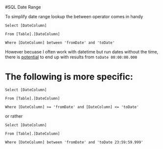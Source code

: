 #SQL Date Range

To simplify date range lookup the between operator comes in handy

```
Select [DateColumn]

From [Table].[DateColumn]

Where [DateColumn] between 'fromDate' and 'toDate'
```

However becuase I often work with datetime but run dates without the time, there is [potential](http://stackoverflow.com/questions/5125076/sql-query-to-select-dates-between-two-dates) to end up with results from ```toDate 00:00:00.000```

The following is more specific:
=======


```
Select [DateColumn]

From [Table].[DateColumn]

Where [DateColumn] >= 'fromDate' and [DateColumn] <= 'toDate'
```

or rather

```
Select [DateColumn]

From [Table].[DateColumn]

Where [DateColumn] between 'fromDate' and 'toDate 23:59:59.999'
```
